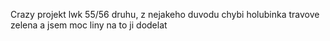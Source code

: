 Crazy projekt lwk
55/56 druhu, z nejakeho duvodu chybi holubinka travove zelena a jsem moc liny na to ji dodelat
